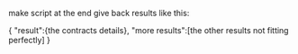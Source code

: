 make script at the end give back results like this:

{
	"result":{the contracts details},
	"more results":[the other results not fitting perfectly]
}